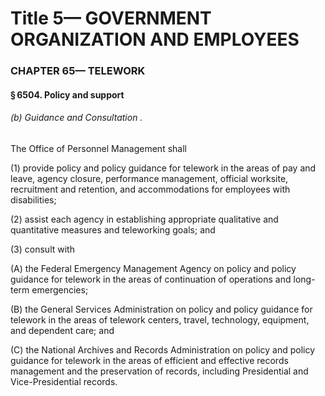 
# Title 5— GOVERNMENT ORGANIZATION AND EMPLOYEES
### CHAPTER 65— TELEWORK
#### § 6504. Policy and support
###### (b) Guidance and Consultation .

The Office of Personnel Management shall

(1) provide policy and policy guidance for telework in the areas of pay and leave, agency closure, performance management, official worksite, recruitment and retention, and accommodations for employees with disabilities;

(2) assist each agency in establishing appropriate qualitative and quantitative measures and teleworking goals; and

(3) consult with

(A) the Federal Emergency Management Agency on policy and policy guidance for telework in the areas of continuation of operations and long-term emergencies;

(B) the General Services Administration on policy and policy guidance for telework in the areas of telework centers, travel, technology, equipment, and dependent care; and

(C) the National Archives and Records Administration on policy and policy guidance for telework in the areas of efficient and effective records management and the preservation of records, including Presidential and Vice-Presidential records.
